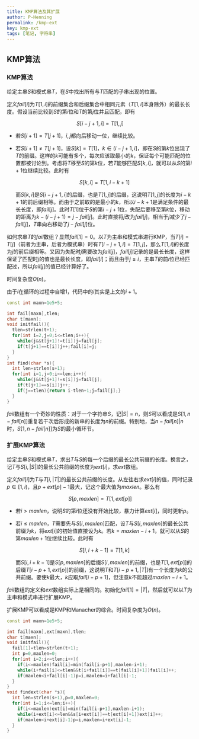 ```yaml
---
title: KMP算法及其扩展
author: P-Henning
permalink: /kmp-ext
key: kmp-ext
tags: [笔记, 字符串]
---
```


## KMP算法

### KMP算法

给定主串$S$和模式串$T$，在$S$中找出所有与$T$匹配的子串出现的位置。

定义$fail[i]$为$T[1,i]$的前缀集合和后缀集合中相同元素（$T[1,i]$本身除外）的最长长度。假设当前比较到$S$的第$i$位和$T$的第$j$位并且匹配，即有

$$S[i-j+1,i]=T[1,j]$$

<!--more-->

- 若$S[i+1]=T[j+1]$，$i,j$都向后移动一位，继续比较。
- 若$S[i+1]\neq T[j+1]$，设$S[k]=T[1]$，$k\in(i-j+1,i]$，即在$S$的第$k$位出现了$T$的前缀。这样的$k$可能有多个，每次应该取最小的$k$，保证每个可能匹配的位置都被讨论到。考虑将$T$移至$S$的第$k$位，若$T$能够匹配$S[k,i]$，就可以从$S$的第$i+1$位继续比较。此时有

  $$S[k,i]=T[1,i-k+1]$$

  而$S[k,i]$是$S[i-j+1,i]$的后缀，也是$T[1,j]$的后缀，这说明$T[1,j]$的长度为$i-k+1$的前后缀相等。而由于之前取的是最小的$k$，所以$i-k+1$是满足条件的最长长度，即$fail[j]$。此时$T[1]$位于$S$的第$i-j+1$位，失配后要移至第$k$位，移动的距离为$k-(i-j+1)=j-fail[j]$。此时直接将$j$改为$fail[j]$，相当于$j$减少了$j-fail[j]$，$T$串向右移动了$j-fail[j]$位。

如何求串$T$的$fail$数组？显然$fail[1]=0$。以$T$为主串和模式串进行KMP，当$T[i]=T[j]$（前者为主串，后者为模式串）时有$T[i-j+1,i]=T[1,j]$，那么$T[1,i]$的长度为$j$的前后缀相等。又因为失配时$j$需要改为$fail[j]$，$fail[j]$记录的是最长长度，这样保证了匹配时$j$的值也是最长长度，即$fail[i]$；而且由于$j\leqslant i$，主串$T$的前$i$位已经匹配过，所以$fail[j]$的值已经计算好了。

时间复杂度$O(n)$。

由于$i$在循环的过程中自增$1$，代码中的$i$其实是上文的$i+1$。

```cpp
const int maxn=1e5+5;

int fail[maxn],tlen;
char t[maxn];
void initfail(){
  tlen=strlen(t+1);
  for(int i=2,j=0;i<=tlen;i++){
    while(j&&t[j+1]!=t[i])j=fail[j];
    if(t[j+1]==t[i])j++;fail[i]=j;
  }
}
int find(char *s){
  int len=strlen(s+1);
  for(int i=1,j=0;i<=len;i++){
    while(j&&t[j+1]!=s[i])j=fail[j];
    if(t[j+1]==s[i])j++;
    if(j==tlen){return i-tlen+1;j=fail[j];}
  }
}
```

$fail$数组有一个奇妙的性质：对于一个字符串$S$，记$\vert S\vert=n$，则$S$可以看成是$S[1,n-fail[n]]$重复若干次后形成的新串的长度为$n$的前缀。特别地，当$n-fail[n]\vert n$时，$S[1,n-fail[n]]$为$S$的最小循环节。

### 扩展KMP算法

给定主串$S$和模式串$T$，求出$T$与$S$的每一个后缀的最长公共前缀的长度。换言之，记$T$与$S[i,\vert S\vert]$的最长公共前缀的长度为$ext[i]$，求$ext$数组。

定义$fail[i]$为$T$与$T[i,\vert T\vert]$的最长公共前缀的长度。从左往右求$ext[i]$的值，同时记录$p\in[1,i)$，且$p+ext[p]-1$最大，记这个最大值为$maxlen$。那么有

$$S[p,maxlen]=T[1,ext[p]]$$

- 若$i>maxlen$，说明$S$的第$i$位还没有开始比较，暴力计算$ext[i]$，同时更新$p$。
- 若$i\leqslant maxlen$，$T$需要先与$S[i,maxlen]$匹配，设$T$与$S[i,maxlen]$的最长公共前缀为$k$，将$ext[i]$的初始值直接设为$k$。若$k=maxlen-i+1$，就可以从$S$的第$maxlen+1$位继续比较。此时有

  $$S[i,i+k-1]=T[1,k]$$

  而$S[i,i+k-1]$是$S[p,maxlen]$的后缀$S[i,maxlen]$的前缀，也是$T[1,ext[p]]$的后缀$T[i-p+1,ext[p]]$的前缀，这说明$T$和$T[i-p+1,\vert T\vert]$有一个长度为$k$的公共前缀。要使$k$最大，$k$应取$fail[i-p+1]$，但注意$k$不能超过$maxlen-i+1$。

$fail$数组的定义和$ext$数组实际上是相同的。初始化$fail[1]=\vert T\vert$，然后就可以以$T$为主串和模式串进行扩展KMP。

扩展KMP可以看成是KMP和Manacher的综合。时间复杂度为$O(n)$。

```cpp
const int maxn=1e5+5;

int fail[maxn],ext[maxn],tlen;
char t[maxn];
void initfail(){
  fail[1]=tlen=strlen(t+1);
  int p=0,maxlen=0;
  for(int i=2;i<=tlen;i++){
    if(i<=maxlen)fail[i]=min(fail[i-p+1],maxlen-i+1);
    while(i+fail[i]<=tlen&&t[i+fail[i]]==t[fail[i]+1])fail[i]++;
    if(maxlen<i+fail[i]-1)p=i,maxlen=i+fail[i]-1;
  }
}
void findext(char *s){
  int len=strlen(s+1),p=0,maxlen=0;
  for(int i=1;i<=len;i++){
    if(i<=maxlen)ext[i]=min(fail[i-p+1],maxlen-i+1);
    while(i+ext[i]<=len&&s[i+ext[i]]==t[ext[i]+1])ext[i]++;
    if(maxlen<i+ext[i]-1)p=i,maxlen=i+ext[i]-1;
  }
}
```
